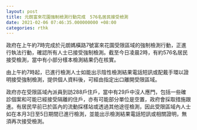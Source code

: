 ```yaml
---
layout: post
title: 元朗富來花園強制檢測行動完成　576名居民接受檢測
date: 2021-02-06 07:46:35.000000000 +08:00
categories: rthk
---
```


政府在上午約7時完成於元朗媽橫路7號富來花園受限區域的強制檢測行動，正進行執法行動，確認所有人士已接受強制檢測。截至今日凌晨2時，有約576名居民接受檢測，當中有小部分樣本檢測結果仍在核實。

由上午約7時起，已進行檢測人士如能出示陰性檢測結果電話短訊或配戴手環以證明接受強制檢測，提供個人資料後，可經由指定出口離開受限區域。

政府亦在受限區域內派員到訪288戶住戶，當中有29戶中沒人應門，包括一些確診個案和可能已經接受隔離的住戶，亦有可能部分單位是空置，政府會採取措施跟進。有居民早前已於區內的流動採樣站或透過其他途徑檢測，因此受限區域內人士如在本月3日至5日期間已進行檢測，並能出示檢測結果電話短訊或相關證明，無須再次接受檢測。
